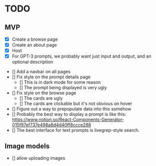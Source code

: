 # TODO

## MVP

- [x] Create a browse page
- [x] Create an about page
- [x] Host
- [x] For GPT-3 prompts, we probably want just input and output, and an optional description
- [] Add a navbar on all pages
- [] Fix style on the prompt details page
  - [] This is in dark mode for some reason
  - [] The prompt being displayed is very ugly
- [] Fix style on the browse page
    - [] The cards are ugly
    - [] The cards are clickable but it's not obvious on hover
- [] Figure out a way to prepopulate data into this somehow
- [] Probably the best way to display a prompt is like this: https://www.notion.so/React-Components-Generator-015f97ef737e498a8d4d40ff8ccce288
- [] The best interface for text prompts is livegrep-style search.


## Image models
- [] allow uploading images
